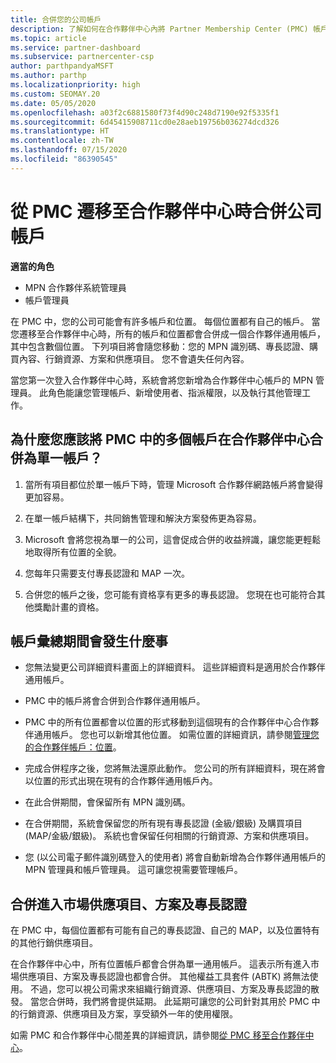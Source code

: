 ```yaml
---
title: 合併您的公司帳戶
description: 了解如何在合作夥伴中心內將 Partner Membership Center (PMC) 帳戶合併成一個帳戶。 適用於從 PMC 遷移至合作夥伴中心
ms.topic: article
ms.service: partner-dashboard
ms.subservice: partnercenter-csp
author: parthpandyaMSFT
ms.author: parthp
ms.localizationpriority: high
ms.custom: SEOMAY.20
ms.date: 05/05/2020
ms.openlocfilehash: a03f2c6881580f73f4d90c248d7190e92f5335f1
ms.sourcegitcommit: 6d45415908711cd0e28aeb19756b036274dcd326
ms.translationtype: HT
ms.contentlocale: zh-TW
ms.lasthandoff: 07/15/2020
ms.locfileid: "86390545"
---
```

# <a name="consolidate-your-company-accounts-when-migrating-from-pmc-to-partner-center"></a>從 PMC 遷移至合作夥伴中心時合併公司帳戶

**適當的角色**

- MPN 合作夥伴系統管理員
- 帳戶管理員

在 PMC 中，您的公司可能會有許多帳戶和位置。 每個位置都有自己的帳戶。 當您遷移至合作夥伴中心時，所有的帳戶和位置都會合併成一個合作夥伴通用帳戶，其中包含數個位置。 下列項目將會隨您移動：您的 MPN 識別碼、專長認證、購買內容、行銷資源、方案和供應項目。 您不會遺失任何內容。

當您第一次登入合作夥伴中心時，系統會將您新增為合作夥伴中心帳戶的 MPN 管理員。 此角色能讓您管理帳戶、新增使用者、指派權限，以及執行其他管理工作。

## <a name="why-should-you-consolidate-your-multiple-accounts-in-pmc-into-one-account-in-partner-center"></a>為什麼您應該將 PMC 中的多個帳戶在合作夥伴中心合併為單一帳戶？

1. 當所有項目都位於單一帳戶下時，管理 Microsoft 合作夥伴網路帳戶將會變得更加容易。

2. 在單一帳戶結構下，共同銷售管理和解決方案發佈更為容易。

3. Microsoft 會將您視為單一的公司，這會促成合併的收益辨識，讓您能更輕鬆地取得所有位置的全貌。  

4. 您每年只需要支付專長認證和 MAP 一次。

5. 合併您的帳戶之後，您可能有資格享有更多的專長認證。 您現在也可能符合其他獎勵計畫的資格。

## <a name="what-happens-during-consolidation-of-accounts"></a>帳戶彙總期間會發生什麼事

- 您無法變更公司詳細資料畫面上的詳細資料。 這些詳細資料是適用於合作夥伴通用帳戶。

- PMC 中的帳戶將會合併到合作夥伴通用帳戶。

- PMC 中的所有位置都會以位置的形式移動到這個現有的合作夥伴中心合作夥伴通用帳戶。 您也可以新增其他位置。 如需位置的詳細資訊，請參閱[管理您的合作夥伴帳戶：位置](manage-locations.md)。

- 完成合併程序之後，您將無法還原此動作。 您公司的所有詳細資料，現在將會以位置的形式出現在現有的合作夥伴通用帳戶內。 

- 在此合併期間，會保留所有 MPN 識別碼。

- 在合併期間，系統會保留您的所有現有專長認證 (金級/銀級) 及購買項目 (MAP/金級/銀級)。 系統也會保留任何相關的行銷資源、方案和供應項目。

- 您 (以公司電子郵件識別碼登入的使用者) 將會自動新增為合作夥伴通用帳戶的 MPN 管理員和帳戶管理員。 這可讓您視需要管理帳戶。

## <a name="consolidating-your-go-to-market-offers-programs-and-competencies"></a>合併進入市場供應項目、方案及專長認證

在 PMC 中，每個位置都有可能有自己的專長認證、自己的 MAP，以及位置特有的其他行銷供應項目。

在合作夥伴中心中，所有位置帳戶都會合併為單一通用帳戶。 這表示所有進入市場供應項目、方案及專長認證也都會合併。 其他權益工具套件 (ABTK) 將無法使用。 不過，您可以視公司需求來組織行銷資源、供應項目、方案及專長認證的散發。 當您合併時，我們將會提供延期。 此延期可讓您的公司針對其用於 PMC 中的行銷資源、供應項目及方案，享受額外一年的使用權限。

如需 PMC 和合作夥伴中心間差異的詳細資訊，請參閱[從 PMC 移至合作夥伴中心](guide-to-migration.md)。
